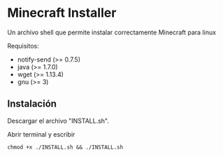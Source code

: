 Minecraft Installer
===================

Un archivo shell que permite instalar correctamente Minecraft para linux

Requisitos:
 - notify-send (>= 0.7.5)
 - java (>= 1.7.0)
 - wget (>= 1.13.4)
 - gnu (>= 3)

Instalación
-----------

Descargar el archivo "INSTALL.sh".

Abrir terminal y escribir
```
chmod +x ./INSTALL.sh && ./INSTALL.sh
```








